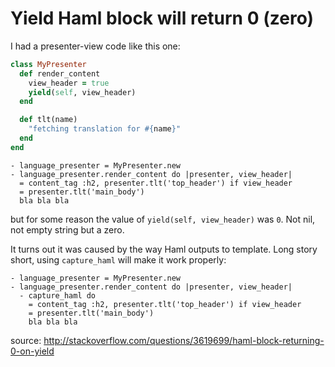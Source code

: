 # Yield Haml block will return 0  (zero)

I had a presenter-view code like this one:

```ruby
class MyPresenter
  def render_content
    view_header = true
    yield(self, view_header)
  end

  def tlt(name)
    "fetching translation for #{name}"
  end
end
```

```haml
- language_presenter = MyPresenter.new
- language_presenter.render_content do |presenter, view_header|
  = content_tag :h2, presenter.tlt('top_header') if view_header
  = presenter.tlt('main_body')
  bla bla bla 
```

but for some reason the value of `yield(self, view_header)` was `0`.
Not nil, not empty string but a zero.

It turns out it was caused by the way Haml outputs to template.
Long story short, using `capture_haml` will make it work properly:

```haml
- language_presenter = MyPresenter.new
- language_presenter.render_content do |presenter, view_header|
  - capture_haml do
    = content_tag :h2, presenter.tlt('top_header') if view_header
    = presenter.tlt('main_body')
    bla bla bla
```

source: http://stackoverflow.com/questions/3619699/haml-block-returning-0-on-yield
